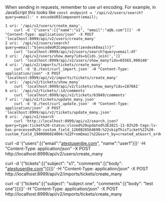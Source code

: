 
When sending in requests, remember to use url encoding. For example, in JavaScript this looks like `const endpoint = '/api/v2/users/search?query=email:' + encodeURIComponent(email);`

    1 uri: '/api/v2/users/create_many',
        curl -d '{"users":[{"name":"u1", "email":"a@b.com"}]}' -H "Content-Type: application/json" -X POST 'localhost:8999/api/v2/users/create_many'
    2 uri: `/api/v2/users/search?query=email:"${encodeURIComponent(zendeskEmail)}"`
        curl 'localhost:8999/api/v2/users/search?query=email:df'
    3 uri: `/api/v2/users/show_many?ids=${ids.join(',')}`
        curl 'localhost:8999/api/v2/users/show_many?ids=65565,990140'
    4 uri: '/api/v2/imports/tickets/create_many'
        curl -d '@./test/curl_import.json' -H "Content-Type: application/json" -X POST 'localhost:8999/api/v2/imports/tickets/create_many'
    5 uri: `/api/v2/tickets/show_many` 
        curl 'localhost:8999/api/v2/tickets/show_many?ids=187661'
    6 uri: `/api/v2/tickets/:id/comments` 
        curl 'localhost:8999/api/v2/tickets/63849/comments'
    7 uri: '/api/v2/tickets/update_many.json'
        curl -d '@./test/curl_update.json' -H "Content-Type: application/json" -X POST 'localhost:8999/api/v2/tickets/update_many.json'
    8 uri: `/api/v2/search`
        curl 'http://localhost:8999/api/v2/search.json?query=type:ticket%20-status:closed%20updated%3E2021-11-02%20-tags:lv-has-processed%20-custom_field_1260826564690:%22skipThisTicket%22%20-custom_field_1900006024804:%22FromEmail%22&sort_by=created_at&sort_order=desc'



curl -d '{"users":[{"email":"atestuser@e.com", "name":"user1"}]}' -H "Content-Type: application/json" -X POST http://localhost:8999/api/v2/users/create_many

curl -d '{"tickets":[{"subject": "s1", "comments":[{"body": "atestuser@e.com"}]}]}' -H "Content-Type: application/json" -X POST http://localhost:8999/api/v2/imports/tickets/create_many

curl -d '{"tickets":[{"subject": "subject one", "comments":[{"body": "test one"}]}]}' -H "Content-Type: application/json" -X POST http://localhost:8999/api/v2/imports/tickets/create_many


